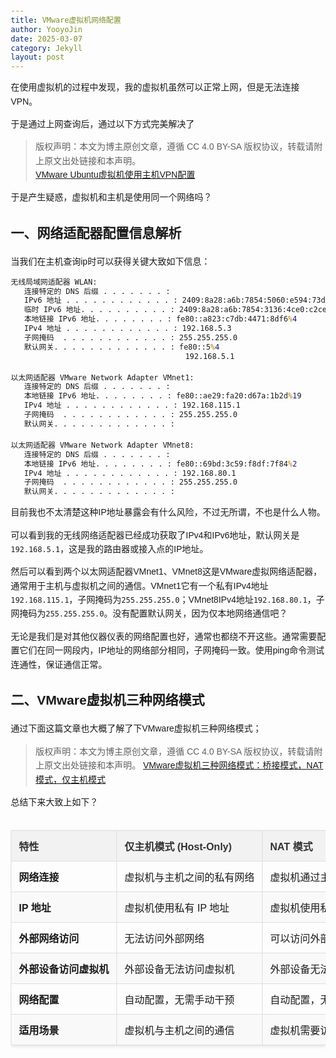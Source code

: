 ```yaml
---
title: VMware虚拟机网络配置
author: YooyoJin
date: 2025-03-07
category: Jekyll
layout: post
---
```


在使用虚拟机的过程中发现，我的虚拟机虽然可以正常上网，但是无法连接VPN。

于是通过上网查询后，通过以下方式完美解决了 

> 版权声明：本文为博主原创文章，遵循 CC 4.0 BY-SA 版权协议，转载请附上原文出处链接和本声明。    
> [VMware Ubuntu虚拟机使用主机VPN配置](https://blog.csdn.net/nomoremorphine/article/details/138738065)


于是产生疑惑，虚拟机和主机是使用同一个网络吗？

## 一、网络适配器配置信息解析

当我们在主机查询ip时可以获得关键大致如下信息：

``` cmd
无线局域网适配器 WLAN:
   连接特定的 DNS 后缀 . . . . . . . :
   IPv6 地址 . . . . . . . . . . . . : 2409:8a28:a6b:7854:5060:e594:73d3:c6ea
   临时 IPv6 地址. . . . . . . . . . : 2409:8a28:a6b:7854:3136:4ce0:c2ce:1e54
   本地链接 IPv6 地址. . . . . . . . : fe80::a823:c7db:4471:8df6%4
   IPv4 地址 . . . . . . . . . . . . : 192.168.5.3
   子网掩码  . . . . . . . . . . . . : 255.255.255.0
   默认网关. . . . . . . . . . . . . : fe80::5%4
                                       192.168.5.1

以太网适配器 VMware Network Adapter VMnet1:
   连接特定的 DNS 后缀 . . . . . . . :
   本地链接 IPv6 地址. . . . . . . . : fe80::ae29:fa20:d67a:1b2d%19
   IPv4 地址 . . . . . . . . . . . . : 192.168.115.1
   子网掩码  . . . . . . . . . . . . : 255.255.255.0
   默认网关. . . . . . . . . . . . . :

以太网适配器 VMware Network Adapter VMnet8:
   连接特定的 DNS 后缀 . . . . . . . :
   本地链接 IPv6 地址. . . . . . . . : fe80::69bd:3c59:f8df:7f84%2
   IPv4 地址 . . . . . . . . . . . . : 192.168.80.1
   子网掩码  . . . . . . . . . . . . : 255.255.255.0
   默认网关. . . . . . . . . . . . . :
```

目前我也不太清楚这种IP地址暴露会有什么风险，不过无所谓，不也是什么人物。

可以看到我的无线网络适配器已经成功获取了IPv4和IPv6地址，默认网关是`192.168.5.1`，这是我的路由器或接入点的IP地址。

然后可以看到两个以太网适配器VMnet1、VMnet8这是VMware虚拟网络适配器，通常用于主机与虚拟机之间的通信。VMnet1它有一个私有IPv4地址`192.168.115.1`，子网掩码为`255.255.255.0`；VMnet8IPv4地址`192.168.80.1`，子网掩码为`255.255.255.0`。没有配置默认网关，因为仅本地网络通信吧？

无论是我们是对其他仪器仪表的网络配置也好，通常也都绕不开这些。通常需要配置它们在同一网段内，IP地址的网络部分相同，子网掩码一致。使用ping命令测试连通性，保证通信正常。

## 二、VMware虚拟机三种网络模式

通过下面这篇文章也大概了解了下VMware虚拟机三种网络模式；

> 版权声明：本文为博主原创文章，遵循 CC 4.0 BY-SA 版权协议，转载请附上原文出处链接和本声明。
> [VMware虚拟机三种网络模式：桥接模式，NAT模式，仅主机模式](https://blog.csdn.net/qq_39192827/article/details/85872025)

总结下来大致上如下？

<div style="overflow-x: auto;">
   <html lang="zh-CN">
   <head>
      <meta charset="UTF-8">
      <style>
         body {
               font-family: Arial, sans-serif;
               margin: 20px;
               line-height: 1.6;
         }
         h1 {
               color: #2c3e50;
               text-align: center;
               margin-bottom: 20px;
         }
         table {
               width: 100%;
               border-collapse: collapse;
               margin: 20px 0;
               box-shadow: 0 2px 5px rgba(0,0,0,0.1);
         }
         th, td {
               border: 1px solid #ddd;
               padding: 12px;
               text-align: left;
               white-space: nowrap; /* 所有文字不换行 */
         }
         th {
               background-color: #f2f2f2;
               font-weight: bold;
               color: #333;
         }
         tr:nth-child(even) {
               background-color: #f9f9f9;
         }
         tr:hover {
               background-color: #f1f1f1;
         }
         .note {
               font-style: italic;
               color: #666;
               margin-top: 20px;
               padding: 10px;
               background-color: #f8f8f8;
               border-left: 4px solid #2c3e50;
         }
      </style>
   </head>
   <body>
      <table>
         <thead>
               <tr>
                  <th>特性</th>
                  <th>仅主机模式 (Host-Only)</th>
                  <th>NAT 模式</th>
                  <th>桥接模式 (Bridged)</th>
               </tr>
         </thead>
         <tbody>
               <tr>
                  <td><strong>网络连接</strong></td>
                  <td>虚拟机与主机之间的私有网络</td>
                  <td>虚拟机通过主机访问外部网络</td>
                  <td>虚拟机直接连接到外部网络</td>
               </tr>
               <tr>
                  <td><strong>IP 地址</strong></td>
                  <td>虚拟机使用私有 IP 地址</td>
                  <td>虚拟机使用私有 IP 地址</td>
                  <td>虚拟机使用与主机相同的网络中的 IP 地址</td>
               </tr>
               <tr>
                  <td><strong>外部网络访问</strong></td>
                  <td>无法访问外部网络</td>
                  <td>可以访问外部网络</td>
                  <td>可以访问外部网络</td>
               </tr>
               <tr>
                  <td><strong>外部设备访问虚拟机</strong></td>
                  <td>外部设备无法访问虚拟机</td>
                  <td>外部设备无法直接访问虚拟机</td>
                  <td>外部设备可以直接访问虚拟机</td>
               </tr>
               <tr>
                  <td><strong>网络配置</strong></td>
                  <td>自动配置，无需手动干预</td>
                  <td>自动配置，无需手动干预</td>
                  <td>需要手动配置网络参数</td>
               </tr>
               <tr>
                  <td><strong>适用场景</strong></td>
                  <td>虚拟机与主机之间的通信</td>
                  <td>虚拟机需要访问互联网但不需要被外部访问</td>
                  <td>虚拟机需要与外部设备直接通信</td>
               </tr>
         </tbody>
      </table>
   </body>
   </html>
</div>